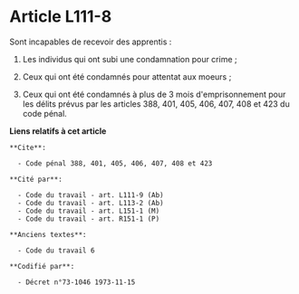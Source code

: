 # Article L111-8

Sont incapables de recevoir des apprentis :

1. Les individus qui ont subi une condamnation pour crime ;

2. Ceux qui ont été condamnés pour attentat aux moeurs ;

3. Ceux qui ont été condamnés à plus de 3 mois d'emprisonnement pour les délits prévus par les articles 388, 401, 405, 406,
407, 408 et 423 du code pénal.

**Liens relatifs à cet article**

	**Cite**:

	  - Code pénal 388, 401, 405, 406, 407, 408 et 423

	**Cité par**:

	  - Code du travail - art. L111-9 (Ab)
	  - Code du travail - art. L113-2 (Ab)
	  - Code du travail - art. L151-1 (M)
	  - Code du travail - art. R151-1 (P)

	**Anciens textes**:

	  - Code du travail 6

	**Codifié par**:

	  - Décret n°73-1046 1973-11-15
